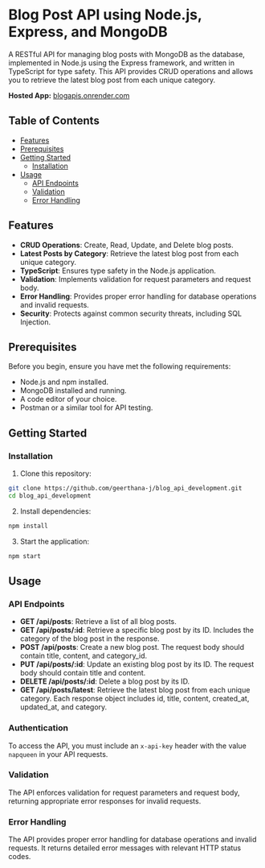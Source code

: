 # Blog Post API using Node.js, Express, and MongoDB

A RESTful API for managing blog posts with MongoDB as the database, implemented in Node.js using the Express framework, and written in TypeScript for type safety. This API provides CRUD operations and allows you to retrieve the latest blog post from each unique category.

**Hosted App:** [blogapis.onrender.com](https://blogapis.onrender.com)

## Table of Contents

- [Features](#features)
- [Prerequisites](#prerequisites)
- [Getting Started](#getting-started)
  - [Installation](#installation)
- [Usage](#usage)
  - [API Endpoints](#api-endpoints)
  - [Validation](#validation)
  - [Error Handling](#error-handling)

## Features

- **CRUD Operations**: Create, Read, Update, and Delete blog posts.
- **Latest Posts by Category**: Retrieve the latest blog post from each unique category.
- **TypeScript**: Ensures type safety in the Node.js application.
- **Validation**: Implements validation for request parameters and request body.
- **Error Handling**: Provides proper error handling for database operations and invalid requests.
- **Security**: Protects against common security threats, including SQL Injection.

## Prerequisites

Before you begin, ensure you have met the following requirements:

- Node.js and npm installed.
- MongoDB installed and running.
- A code editor of your choice.
- Postman or a similar tool for API testing.

## Getting Started

### Installation

1. Clone this repository:
```bash
git clone https://github.com/geerthana-j/blog_api_development.git
cd blog_api_development
```

2. Install dependencies:
```bash
npm install
```

3. Start the application:
```bash
npm start
```
## Usage

### API Endpoints

- **GET /api/posts**: Retrieve a list of all blog posts.
- **GET /api/posts/:id**: Retrieve a specific blog post by its ID. Includes the category of the blog post in the response.
- **POST /api/posts**: Create a new blog post. The request body should contain title, content, and category_id.
- **PUT /api/posts/:id**: Update an existing blog post by its ID. The request body should contain title and content.
- **DELETE /api/posts/:id**: Delete a blog post by its ID.
- **GET /api/posts/latest**: Retrieve the latest blog post from each unique category. Each response object includes id, title, content, created_at, updated_at, and category.

### Authentication

To access the API, you must include an `x-api-key` header with the value `napqueen` in your API requests.

### Validation

The API enforces validation for request parameters and request body, returning appropriate error responses for invalid requests.

### Error Handling

The API provides proper error handling for database operations and invalid requests. It returns detailed error messages with relevant HTTP status codes.






